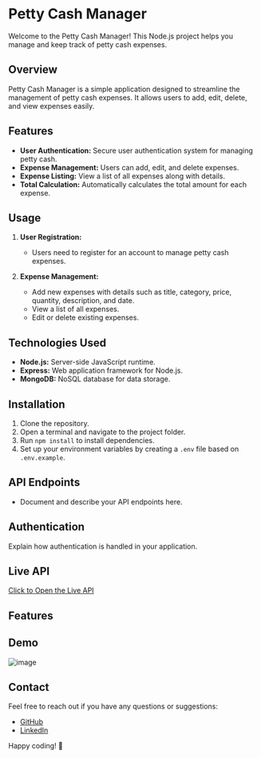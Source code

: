 # Petty Cash Manager

Welcome to the Petty Cash Manager! This Node.js project helps you manage and keep track of petty cash expenses.

## Overview

Petty Cash Manager is a simple application designed to streamline the management of petty cash expenses. It allows users to add, edit, delete, and view expenses easily.

## Features

- **User Authentication:** Secure user authentication system for managing petty cash.
- **Expense Management:** Users can add, edit, and delete expenses.
- **Expense Listing:** View a list of all expenses along with details.
- **Total Calculation:** Automatically calculates the total amount for each expense.

## Usage

1. **User Registration:**

    - Users need to register for an account to manage petty cash expenses.

2. **Expense Management:**

    - Add new expenses with details such as title, category, price, quantity, description, and date.
    - View a list of all expenses.
    - Edit or delete existing expenses.

## Technologies Used

- **Node.js:** Server-side JavaScript runtime.
- **Express:** Web application framework for Node.js.
- **MongoDB:** NoSQL database for data storage.

## Installation

1. Clone the repository.
2. Open a terminal and navigate to the project folder.
3. Run `npm install` to install dependencies.
4. Set up your environment variables by creating a `.env` file based on `.env.example`.

## API Endpoints

- Document and describe your API endpoints here.

## Authentication

Explain how authentication is handled in your application.

## Live API

[Click to Open the Live API](https://petty-cash-backend-w7d0.onrender.com)

## Features
## Demo
![image](https://github.com/Suryaprakash-G26/Pettycash-Manager-Backend/assets/141228691/76887b1a-ec9b-412a-b271-0fd5cc0c04c6)


## Contact

Feel free to reach out if you have any questions or suggestions:

- [GitHub](https://github.com/Suryaprakash-G26)
- [LinkedIn](https://www.linkedin.com/in/surya-prakash-6b2914191/)

Happy coding! 🚀
